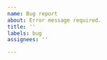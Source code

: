 ```yaml
---
name: Bug report
about: Error message required.
title: ''
labels: bug
assignees: ''

---
```


<!--
!!! MUST READ: Bug reports without an error message will be ignored !!!

Find a non-backoff error message from your ~/.wakatime/wakatime.log or idea.log. If there is none, enable debug mode and reproduce the bug to trigger an error message. Make sure it's not a backoff message.

If your error message contains "won't send heartbeat due to backoff" then delete your `~/.wakatime/wakatime-internal.cfg` file to trigger an API connection so we can see the real error message.

More info: https://github.com/wakatime/jetbrains-wakatime#troubleshooting
-->
